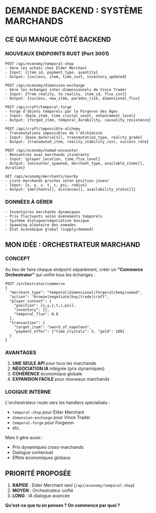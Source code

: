 # DEMANDE BACKEND : SYSTÈME MARCHANDS

## CE QUI MANQUE CÔTÉ BACKEND

### NOUVEAUX ENDPOINTS RUST (Port 3001)

```
POST /api/economy/temporal-shop
- Gère les achats chez Elder Merchant
- Input: {item_id, payment_type, quantity}
- Output: {success, item, time_cost, inventory_updated}

POST /api/economy/dimension-exchange  
- Gère les échanges inter-dimensionnels de Vince Trader
- Input: {from_reality, to_reality, item_id, flux_cost}
- Output: {success, new_item, paradox_risk, dimensional_flux}

POST /api/craft/temporal-forge
- Forge d'objets temporels par le Forgeron des Âges
- Input: {base_item, time_crystal_count, enhancement_level}
- Output: {forged_item, temporal_durability, causality_resistance}

POST /api/craft/impossible-alchemy
- Transmutations impossibles de l'Alchimiste
- Input: {base_materials[], transmutation_type, reality_grade}
- Output: {transmuted_item, reality_stability_cost, success_rate}

POST /api/economy/nomad-encounter
- Rencontres avec marchands itinérants
- Input: {player_location, time_flux_level}
- Output: {encounter_spawned, merchant_type, available_items[], duration}

GET /api/economy/merchants/nearby
- Liste marchands proches selon position joueur
- Input: {x, y, z, t, c, psi, radius}
- Output: {merchants[], distances[], availability_status[]}
```

### DONNÉES À GÉRER

```
- Inventaires marchands dynamiques
- Prix fluctuants selon événements temporels
- Système dialogue/négociation basique
- Spawning aléatoire des nomades
- État économique global (supply/demand)
```

## MON IDÉE : ORCHESTRATEUR MARCHAND

### CONCEPT
Au lieu de faire chaque endpoint séparément, créer un **"Commerce Orchestrator"** qui unifie tous les échanges :

```
POST /orchestrator/commerce
{
  "merchant_type": "temporal|dimensional|forge|alchemy|nomad",
  "action": "browse|negotiate|buy|trade|craft",
  "player_context": {
    "position": [x,y,z,t,c,psi],
    "inventory": {},
    "temporal_flux": 0.8
  },
  "transaction": {
    "target_item": "sword_of_napoleon",
    "payment_offer": {"time_crystals": 5, "gold": 100}
  }
}
```

### AVANTAGES
1. **UNE SEULE API** pour tous les marchands
2. **NÉGOCIATION IA** intégrée (prix dynamiques)
3. **COHÉRENCE** économique globale
4. **EXPANSION FACILE** pour nouveaux marchands

### LOGIQUE INTERNE
L'orchestrateur route vers les handlers spécialisés :
- `temporal-shop` pour Elder Merchant
- `dimension-exchange` pour Vince Trader
- `temporal-forge` pour Forgeron
- etc.

Mais il gère aussi :
- Prix dynamiques cross-marchands
- Dialogue contextuel
- Effets économiques globaux

## PRIORITÉ PROPOSÉE

1. **RAPIDE** : Elder Merchant seul (`/api/economy/temporal-shop`)
2. **MOYEN** : Orchestrateur unifié 
3. **LONG** : IA dialogue avancée

**Qu'est-ce que tu en penses ? On commence par quoi ?**
